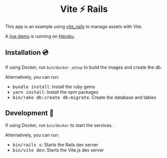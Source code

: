<h1 align="center">
  Vite ⚡️ Rails
</h1>

[vite_rails]: https://github.com/ElMassimo/vite_ruby
[heroku]: https://vite-rails-demo.herokuapp.com/
[live demo]: https://vite-rails-demo.herokuapp.com/

This app is an example using [vite_rails] to manage assets with Vite.

A [live demo] is running on [Heroku].

## Installation 💿

If using Docker, run `bin/docker_setup` to build the images and create the db.

Alternatively, you can run:

- <kbd>bundle install</kbd>: Install the ruby gems
- <kbd>yarn install</kbd>: Install the npm packages
- <kbd>bin/rake db:create db:migrate</kbd>: Create the database and tables

## Development 🚀

If using Docker, run `bin/docker` to start the services.

Alternatively, you can run:

- <kbd>bin/rails s</kbd>: Starts the Rails dev server
- <kbd>bin/vite dev</kbd>: Starts the Vite.js dev server
